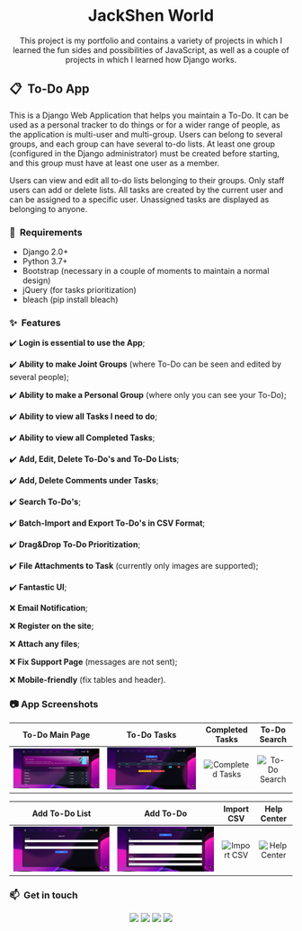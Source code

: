 <h1 align="center"> JackShen World</h1>

<div align="center"> 
This project is my portfolio and contains a variety of projects in which I learned the fun sides and possibilities of JavaScript, as well as a couple of projects in which I learned how Django works. 
</div>


## 📋 &nbsp;To-Do App

This is a Django Web Application that helps you maintain a To-Do. It can be used as a personal tracker to do things or for a wider range of people, as the application is multi-user and multi-group. Users can belong to several groups, and each group can have several to-do lists. At least one group (configured in the Django administrator) must be created before starting, and this group must have at least one user as a member.

Users can view and edit all to-do lists belonging to their groups. Only staff users can add or delete lists. All tasks are created by the current user and can be assigned to a specific user. Unassigned tasks are displayed as belonging to anyone.

### 📝 &nbsp;Requirements

- Django 2.0+
- Python 3.7+
- Bootstrap (necessary in a couple of moments to maintain a normal design)
- jQuery (for tasks prioritization)
- bleach (pip install bleach)


### ✨ &nbsp;Features

✔️ __Login is essential to use the App__;

✔️ __Ability to make Joint Groups__ (where To-Do can be seen and edited by several people);

✔️ __Ability to make a Personal Group__ (where only you can see your To-Do);

✔️ __Ability to view all Tasks I need to do__;

✔️ __Ability to view all Completed Tasks__;

✔️ __Add, Edit, Delete To-Do's and To-Do Lists__;

✔️ __Add, Delete Comments under Tasks__;

✔️ __Search To-Do's__;

✔️ __Batch-Import and Export To-Do's in CSV Format__;

✔️ __Drag&Drop To-Do Prioritization__;

✔️ __File Attachments to Task__ (сurrently only images are supported);

✔️ __Fantastic UI__;

❌ __Email Notification__;

❌ __Register on the site__;

❌ __Attach any files__;

❌ __Fix Support Page__ (messages are not sent);

❌ __Mobile-friendly__ (fix tables and header).

### 📷 App Screenshots

To-Do Main Page         |  To-Do Tasks | Completed Tasks       |  To-Do Search
:-------------------------:|:-------------------------:|:-------------------------:|:-------------------------:
<img src="img/todo-main.png" title="To-Do Main Page" width="100%"> |<img src="img/todo-tasks.png" title="To-Do Tasks" width="100%">|<img src="ing/todo-completed-tasks.png" title="Completed Tasks" width="100%"> |<img src="ing/todo-search.png" title="To-Do Search" width="100%">


Add To-Do List         |  Add To-Do  | Import CSV       |  Help Center
:-------------------------:|:-------------------------:|:-------------------------:|:-------------------------:
<img src="img/todo-add-list.png" title="Add To-Do List" width="100%"> |<img src="img/todo-add.png" title="Add To-Do" width="100%">|<img src="ing/todo-import.png" title="Import CSV" width="100%"> |<img src="ing/todo-help.png" title="Help Center" width="100%">


### 📫 &nbsp;Get in touch

<p align="center">
<a href="https://www.linkedin.com/in/yevhenii-shendrikov-6795291b8/"><img src="https://img.shields.io/badge/-Jack%20Shendrikov-0077B5?style=flat&logo=Linkedin&logoColor=white"/></a>
<a href="mailto:jackshendrikov@gmail.com"><img src="https://img.shields.io/badge/-Jack%20Shendrikov-D14836?style=flat&logo=Gmail&logoColor=white"/></a>
<a href="https://www.facebook.com/jack.shendrikov"><img src="https://img.shields.io/badge/-Jack%20Shendrikov-1877F2?style=flat&logo=Facebook&logoColor=white"/></a>
<a href=""><img src="https://img.shields.io/badge/-@jackshen-0088cc?style=flat&logo=Telegram&logoColor=white"/></a>
</p>